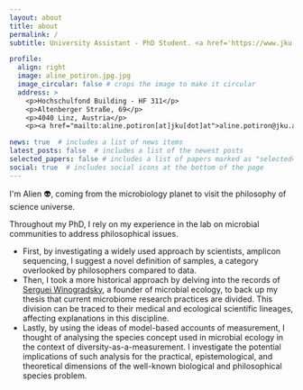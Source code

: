```yaml
---
layout: about
title: about
permalink: /
subtitle: University Assistant - PhD Student. <a href='https://www.jku.at/en/institute-of-philosophy-and-scientific-method/'>Johannes Kepler University/Institute of Philosophy and Scientific Method</a>.

profile:
  align: right
  image: aline_potiron.jpg.jpg
  image_circular: false # crops the image to make it circular
  address: >
    <p>Hochschulfond Building - HF 311</p>
    <p>Altenberger Straße, 69</p>
    <p>4040 Linz, Austria</p>
    <p><a href="mailto:aline.potiron[at]jku[dot]at">aline.potiron@jku.at</a></p>

news: true  # includes a list of news items
latest_posts: false  # includes a list of the newest posts
selected_papers: false # includes a list of papers marked as "selected={true}"
social: true  # includes social icons at the bottom of the page
---
```


I'm Alien 👽, coming from the microbiology planet to visit the philosophy of science universe.

Throughout my PhD, I rely on my experience in the lab on microbial communities to address philosophical issues. 
- First, by investigating a widely used approach by scientists, amplicon sequencing, I suggest a novel definition of samples, a category overlooked by philosophers compared to data.
- Then, I took a more historical approach by delving into the records of [Serguei Winogradsky](https://en.wikipedia.org/wiki/Sergei_Winogradsky), a founder of microbial ecology, to back up my thesis that current microbiome research practices are divided. This division can be traced to their medical and ecological scientific lineages, affecting explanations in this discipline.
- Lastly, by using the ideas of model-based accounts of measurement, I thought of analysing the species concept used in microbial ecology in the context of diversity-as-a-measurement. I investigate the potential implications of such analysis for the practical, epistemological, and theoretical dimensions of the well-known biological and philosophical species problem.
